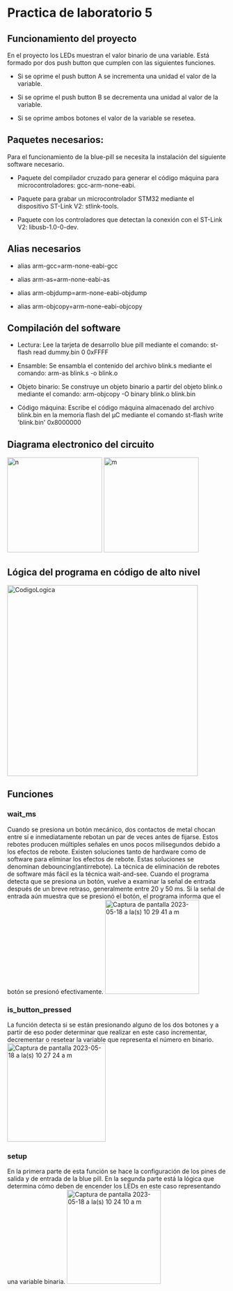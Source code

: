 # Practica de laboratorio 5

## Funcionamiento del proyecto
En el proyecto los LEDs muestran el valor binario de una variable. Está formado por dos push button que cumplen con las siguientes funciones.

* Si se oprime el push button A se incrementa una unidad el valor de la variable.
 
* Si se oprime el push button B se decrementa una unidad al valor de la variable. 

* Si se oprime ambos botones el valor de la variable se resetea.

## Paquetes necesarios:
Para el funcionamiento de la blue-pill se necesita la instalación del siguiente software necesario.

* Paquete del compilador cruzado para generar el código máquina para microcontroladores: gcc-arm-none-eabi. 

* Paquete para grabar un microcontrolador STM32 mediante el dispositivo ST-Link V2: stlink-tools. 

* Paquete con los controladores que detectan la conexión con el ST-Link V2: libusb-1.0-0-dev.

## Alias necesarios
* alias arm-gcc=arm-none-eabi-gcc

* alias arm-as=arm-none-eabi-as

* alias arm-objdump=arm-none-eabi-objdump

* alias arm-objcopy=arm-none-eabi-objcopy
## Compilación del software

* Lectura: Lee la tarjeta de desarrollo blue pill mediante el comando: st-flash read dummy.bin 0 0xFFFF

* Ensamble: Se ensambla el contenido del archivo blink.s mediante el comando: arm-as blink.s -o blink.o 

* Objeto binario: Se construye un objeto binario a partir del objeto blink.o mediante el comando: arm-objcopy -O binary blink.o blink.bin

* Código máquina: Escribe el código máquina almacenado del archivo blink.bin en la memoria flash del µC mediante el comando st-flash write 'blink.bin' 0x8000000

## Diagrama electronico del circuito
<img width="218" alt="n" src="https://github.com/BrendaAbigailVC/Practica4/assets/109320578/ebc3bb72-86f8-41f4-b6fe-289420e53c4b">

 <img width="218" alt="m" src="https://github.com/BrendaAbigailVC/Practica4/assets/109320578/c040f277-fa84-4898-a1cf-c6ef15f3d2ba">

## Lógica del programa en código de alto nivel 

<img width="438" alt="CodigoLogica" src="https://github.com/BrendaAbigailVC/Practica4/assets/109320578/30b4a4d4-ab0c-4799-855e-0c65814f692e">

## Funciones

### wait_ms
Cuando se presiona un botón mecánico, dos contactos de metal chocan entre sí e inmediatamente rebotan un par de veces antes de fijarse. Estos rebotes producen múltiples señales en unos pocos milisegundos debido a los efectos de rebote.
Existen soluciones tanto de hardware como de software para eliminar los efectos de rebote. Estas soluciones se denominan debouncing(antirrebote).
La técnica de eliminación de rebotes de software más fácil es la técnica wait-and-see. Cuando el programa detecta que se presiona un botón, vuelve a examinar la señal de entrada después de un breve retraso, generalmente entre 20 y 50 ms. Si la señal de entrada aún muestra que se presionó el botón, el programa informa que el botón se presionó efectivamente. 
<img width="216" alt="Captura de pantalla 2023-05-18 a la(s) 10 29 41 a m" src="https://github.com/BrendaAbigailVC/Practica4/assets/109320578/e616c9e8-b26e-4d35-b01b-f0d5f17fd7ff">


### is_button_pressed
La función detecta si se están presionando alguno de los dos botones y a partir de eso poder determinar que realizar en este caso incrementar, decrementar o resetear la variable que representa el número en binario. 
<img width="226" alt="Captura de pantalla 2023-05-18 a la(s) 10 27 24 a m" src="https://github.com/BrendaAbigailVC/Practica4/assets/109320578/76a1c423-21f7-4a2b-8041-a5ca113ba0f1">


### setup

En la primera parte de esta función se hace la configuración de los pines de salida y de entrada de la blue pill. 
En la segunda parte está la lógica que determina cómo deben de encender los LEDs en este caso representando una variable binaria.
<img width="216" alt="Captura de pantalla 2023-05-18 a la(s) 10 24 10 a m" src="https://github.com/BrendaAbigailVC/Practica4/assets/109320578/6a5c72f0-441c-4959-b69c-db3a7de0d6b0">


